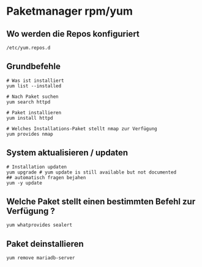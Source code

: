 # Paketmanager rpm/yum 

## Wo werden die Repos konfiguriert 

```
/etc/yum.repos.d

```

## Grundbefehle 

```
# Was ist installiert
yum list --installed

# Nach Paket suchen 
yum search httpd 

# Paket installieren 
yum install httpd 

# Welches Installations-Paket stellt nmap zur Verfügung 
yum provides nmap 

```

## System aktualisieren / updaten 

```
# Installation updaten 
yum upgrade # yum update is still available but not documented 
## automatisch fragen bejahen 
yum -y update 

```

## Welche Paket stellt einen bestimmten Befehl zur Verfügung ? 

```
yum whatprovides sealert 
```

## Paket deinstallieren 

```
yum remove mariadb-server 
```
